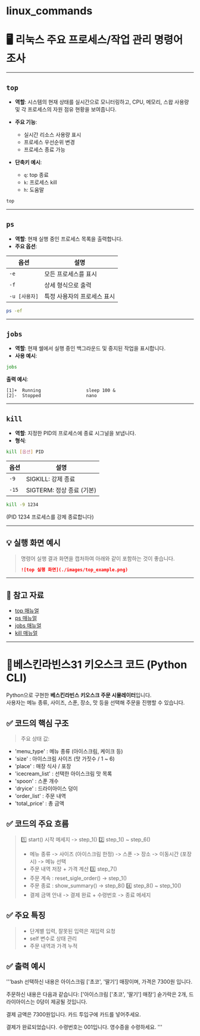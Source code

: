 # linux_commands

# 🖥 리눅스 주요 프로세스/작업 관리 명령어 조사

---

## `top`

* **역할**: 시스템의 현재 상태를 실시간으로 모니터링하고, CPU, 메모리, 스왑 사용량 및 각 프로세스의 자원 점유 현황을 보여줍니다.
* **주요 기능**:

  * 실시간 리소스 사용량 표시
  * 프로세스 우선순위 변경
  * 프로세스 종료 가능
* **단축키 예시**:

  * `q`: top 종료
  * `k`: 프로세스 kill
  * `h`: 도움말

```bash
top
```

---

## `ps`

* **역할**: 현재 실행 중인 프로세스 목록을 출력합니다.
* **주요 옵션**:

| 옵션         | 설명              |
| ---------- | --------------- |
| `-e`       | 모든 프로세스를 표시     |
| `-f`       | 상세 형식으로 출력      |
| `-u [사용자]` | 특정 사용자의 프로세스 표시 |

```bash
ps -ef
```

---

## `jobs`

* **역할**: 현재 쉘에서 실행 중인 백그라운드 및 중지된 작업을 표시합니다.
* **사용 예시**:

```bash
jobs
```

**출력 예시**:

```
[1]+  Running                 sleep 100 &
[2]-  Stopped                 nano
```

---

## `kill`

* **역할**: 지정한 PID의 프로세스에 종료 시그널을 보냅니다.
* **형식**:

```bash
kill [옵션] PID
```

| 옵션    | 설명                  |
| ----- | ------------------- |
| `-9`  | SIGKILL: 강제 종료      |
| `-15` | SIGTERM: 정상 종료 (기본) |

```bash
kill -9 1234
```

(PID 1234 프로세스를 강제 종료합니다)

---

## 💡 실행 화면 예시

> 명령어 실행 결과 화면을 캡처하여 아래와 같이 포함하는 것이 좋습니다.
>
> ```markdown
> ![top 실행 화면](./images/top_example.png)
> ```

---

## 📌 참고 자료

* [top 매뉴얼](https://linux.die.net/man/1/top)
* [ps 매뉴얼](https://linux.die.net/man/1/ps)
* [jobs 매뉴얼](https://linux.die.net/man/1/jobs)
* [kill 매뉴얼](https://linux.die.net/man/1/kill)


---
# 🍦베스킨라빈스31 키오스크 코드 (Python CLI)

Python으로 구현한 **베스킨라빈스 키오스크 주문 시뮬레이터**입니다.  
사용자는 메뉴 종류, 사이즈, 스푼, 장소, 맛 등을 선택해 주문을 진행할 수 있습니다.

## ✅ 코드의 핵심 구조

> 주요 상태 값:
* 'menu_type' : 메뉴 종류 (아이스크림, 케이크 등)
* 'size' : 아이스크림 사이즈 (맛 가짓수 / 1 ~ 6)
* 'place' : 매장 식사 / 포장
* 'icecream_list' : 선택한 아이스크림 맛 목록
* 'spoon' : 스푼 개수
* 'dryice' : 드라이아이스 덩이
* 'order_list' : 주문 내역
* 'total_price' : 총 금액

## ✅ 코드의 주요 흐름
> 1️⃣ start()
> 시작 메세지 -> step_1()
> 2️⃣ step_1() ~ step_6()
> - 메뉴 종류 -> 사이즈 (아이스크림 한정) -> 스푼 -> 장소 -> 이동시간 (포장 시) -> 메뉴 선택
> - 주문 내역 저장 + 가격 계산
> 3️⃣ step_7()
> - 주문 계속 : reset_sigle_order() -> step_1()
> - 주문 종료 : show_summary() -> step_8()
> 4️⃣ step_8() ~ step_10()
> - 결제 금액 안내 -> 결제 완료 + 수령번호 -> 종료 메세지

## ✅ 주요 특징
> - 단계별 입력, 잘못된 입력은 재입력 요청
> - self 변수로 상태 관리
> - 주문 내역과 가격 누적

## ✅ 출력 예시

'''bash
선택하신 내용은 아이스크림 ['초코', '딸기'] 매장이며, 가격은 7300원 입니다.

주문하신 내용은 다음과 같습니다:
['아이스크림 [\'초코\', \'딸기\'] 매장']
숟가락은 2개, 드라이아이스는 0덩이 제공될 것입니다.

결제 금액은 7300원입니다.
카드 투입구에 카드를 넣어주세요.

결제가 완료되었습니다.
수령번호는 001입니다.
영수증을 수령하세요.
'''











